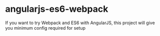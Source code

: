 <html>
  <head>
<meta name="image" property="og:image" content=https://cdn.jsdelivr.net/gh/shrivastava-prateek/angularjs-es6-webpack/src/images/AngularJS_logo.svg.png"/>
                                                                                                                                          </head>
                                                                                                                                          <body>
                                                                                                                                          <h1>angularjs-es6-webpack</h1>
                                                                                                                                          <p>If you want to try Webpack and ES6 with AngularJS, this project will give you minimum config required for setup</p>
                                                                                                                                          </body>
                                                                                                                                          </html>

